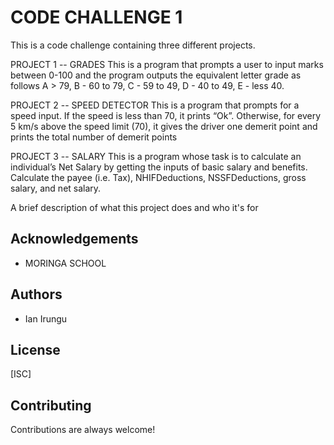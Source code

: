 
# CODE CHALLENGE 1

This is a code challenge containing three different projects.

PROJECT 1 -- GRADES
This is a program that prompts a user to input marks between 0-100 and the program outputs the equivalent letter grade as follows A > 79, B - 60 to 79, C - 59 to 49, D - 40 to 49, E - less 40.

PROJECT 2 -- SPEED DETECTOR
This is a program that prompts for a speed input. If the speed is less than 70, it prints “Ok”. Otherwise, for every 5 km/s above the speed limit (70), it gives the driver one demerit point and prints the total number of demerit points 

PROJECT 3 -- SALARY
This is a program whose task is to calculate an individual’s Net Salary by getting the inputs of basic salary and benefits. Calculate the payee (i.e. Tax), NHIFDeductions, NSSFDeductions, gross salary, and net salary. 

A brief description of what this project does and who it's for


## Acknowledgements

 - MORINGA SCHOOL


## Authors

- Ian Irungu
## License

[ISC]
## Contributing

Contributions are always welcome!

